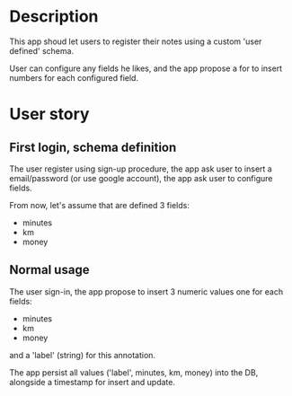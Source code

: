 # Description

This app shoud let users to register their notes using a custom 'user defined' schema.

User can configure any fields he likes, and the app propose a for to insert numbers for each configured field.


# User story

## First login, schema definition

The user register using sign-up procedure, 
the app ask user to insert a email/password (or use google account),
the app ask user to configure fields.

From now, let's assume that are defined 3 fields:

* minutes
* km
* money


## Normal usage

The user sign-in, 
the app propose to insert 3 numeric values one for each fields:

* minutes
* km
* money

and a 'label' (string) for this annotation.

The app persist all values ('label', minutes, km, money) into the DB, alongside a timestamp for insert and update.

